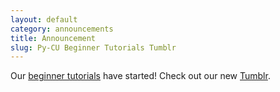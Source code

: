 ```yaml
---
layout: default
category: announcements
title: Announcement
slug: Py-CU Beginner Tutorials Tumblr
---
```


Our <a href="http://py-cu.github.io/announcements/2013/08/28/Announcement.html">beginner tutorials</a> have started! Check out our new <a href="http://py-curious.tumblr.com/">Tumblr</a>.
